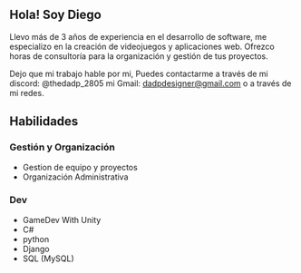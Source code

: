 ## Hola! Soy Diego
Llevo más de 3 años de experiencia en el desarrollo de software, me especializo en la creación de videojuegos y aplicaciones web.
Ofrezco horas de consultoría para la organización y gestión de tus proyectos.

Dejo que mi trabajo hable por mi, Puedes contactarme a través de 
mi discord: @thedadp_2805
mi Gmail: dadpdesigner@gmail.com
o a través de mi redes.

## Habilidades

### Gestión y Organización

- Gestion de equipo y proyectos
- Organización Administrativa

### Dev
- GameDev With Unity
- C#
- python
- Django
- SQL (MySQL)
